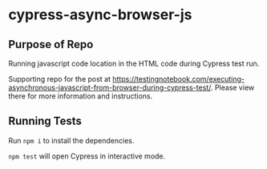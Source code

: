 # cypress-async-browser-js

## Purpose of Repo

Running javascript code location in the HTML code during Cypress test run.

Supporting repo for the post at https://testingnotebook.com/executing-asynchronous-javascript-from-browser-during-cypress-test/. Please view there for more information and instructions.

## Running Tests

Run `npm i` to install the dependencies.

`npm test` will open Cypress in interactive mode.
